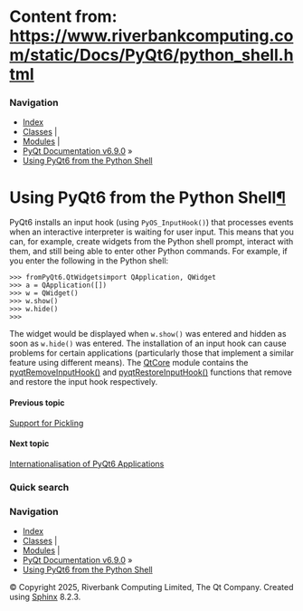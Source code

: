 # Content from: https://www.riverbankcomputing.com/static/Docs/PyQt6/python_shell.html

### Navigation
  * [Index](https://www.riverbankcomputing.com/static/Docs/PyQt6/genindex.html "General index")
  * [Classes](https://www.riverbankcomputing.com/static/Docs/PyQt6/sip-classes.html "Index of all classes") |
  * [Modules](https://www.riverbankcomputing.com/static/Docs/PyQt6/module_index.html "Index of all modules") |
  * [PyQt Documentation v6.9.0](https://www.riverbankcomputing.com/static/Docs/PyQt6/index.html) »
  * [Using PyQt6 from the Python Shell](https://www.riverbankcomputing.com/static/Docs/PyQt6/python_shell.html)


# Using PyQt6 from the Python Shell[¶](https://www.riverbankcomputing.com/static/Docs/PyQt6/python_shell.html#using-pyqt6-from-the-python-shell "Link to this heading")
PyQt6 installs an input hook (using `PyOS_InputHook()`) that processes events when an interactive interpreter is waiting for user input. This means that you can, for example, create widgets from the Python shell prompt, interact with them, and still being able to enter other Python commands.
For example, if you enter the following in the Python shell:
```
>>> fromPyQt6.QtWidgetsimport QApplication, QWidget
>>> a = QApplication([])
>>> w = QWidget()
>>> w.show()
>>> w.hide()
>>>

```

The widget would be displayed when `w.show()` was entered and hidden as soon as `w.hide()` was entered.
The installation of an input hook can cause problems for certain applications (particularly those that implement a similar feature using different means). The [QtCore](https://www.riverbankcomputing.com/static/Docs/PyQt6/api/qtcore/qtcore-module.html) module contains the [pyqtRemoveInputHook()](https://www.riverbankcomputing.com/static/Docs/PyQt6/api/qtcore/qtcore-module.html#pyqtRemoveInputHook) and [pyqtRestoreInputHook()](https://www.riverbankcomputing.com/static/Docs/PyQt6/api/qtcore/qtcore-module.html#pyqtRestoreInputHook) functions that remove and restore the input hook respectively.
#### Previous topic
[Support for Pickling](https://www.riverbankcomputing.com/static/Docs/PyQt6/pickle.html "previous chapter")
#### Next topic
[Internationalisation of PyQt6 Applications](https://www.riverbankcomputing.com/static/Docs/PyQt6/i18n.html "next chapter")
### Quick search
### Navigation
  * [Index](https://www.riverbankcomputing.com/static/Docs/PyQt6/genindex.html "General index")
  * [Classes](https://www.riverbankcomputing.com/static/Docs/PyQt6/sip-classes.html "Index of all classes") |
  * [Modules](https://www.riverbankcomputing.com/static/Docs/PyQt6/module_index.html "Index of all modules") |
  * [PyQt Documentation v6.9.0](https://www.riverbankcomputing.com/static/Docs/PyQt6/index.html) »
  * [Using PyQt6 from the Python Shell](https://www.riverbankcomputing.com/static/Docs/PyQt6/python_shell.html)


© Copyright 2025, Riverbank Computing Limited, The Qt Company. Created using [Sphinx](https://www.sphinx-doc.org/) 8.2.3. 
